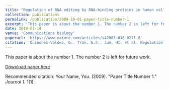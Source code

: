 ```yaml
---
title: "Regulation of RNA editing by RNA-binding proteins in human cells"
collection: publications
permalink: /publication/2009-10-01-paper-title-number-1
excerpt: 'This paper is about the number 1. The number 2 is left for future work.'
date: 2019-01-14
venue: 'Communications biology'
paperurl: 'https://www.nature.com/articles/s42003-018-0271-8'
citation: 'Quinones-Valdez, G., Tran, S.S., Jun, HI. et al. Regulation of RNA editing by RNA-binding proteins in human cells. Commun Biol 2, 19 (2019). https://doi.org/10.1038/s42003-018-0271-8'
---
```

This paper is about the number 1. The number 2 is left for future work.

[Download paper here](http://academicpages.github.io/files/paper1.pdf)

Recommended citation: Your Name, You. (2009). "Paper Title Number 1." <i>Journal 1</i>. 1(1).